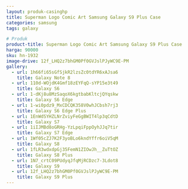 ```yaml
---
layout: produk-casinghp
title: Superman Logo Comic Art Samsung Galaxy S9 Plus Case
categories: samsung
tags: galaxy

# Produk
product-title: Superman Logo Comic Art Samsung Galaxy S9 Plus Case
harga: 90000
sku: hn-1932
image-drive: 12f_LHQ2z7bhGM0Pf0GVJslPJyWC9E-PM
gallery:
  - url: 1h66fi65sGfSjkR2lzsZc0tdYR6xAJsa6
    title: Galaxy Note 8
  - url: 110d-WOjdK4Gmf18zEYFqQ-sYP15e3t49
    title: Galaxy S6
  - url: 1-dKj8u8MzSaqoX6kgtbabKltcjQYqskw
    title: Galaxy S6 Edge
  - url: 1-wi0pdz9_MxCDCQK358V0whJCbsh7rj3
    title: Galaxy S6 Edge Plus
  - url: 1EnWdSYHZLNrZviyFeGgBWIT4lp3qCdtD
    title: Galaxy S7
  - url: 1iIJMBd8oGRHg-YzLpqiFppOyhJJq7tir
    title: Galaxy S7 Edge
  - url: 1Wf05cZJ7K2F3yoBLo6kndYffr6oiV5qM
    title: Galaxy S8
  - url: 1fLR3wdxdpGj35FemN1ZIOwJh__ZuTtOZ
    title: Galaxy S8 Plus
  - url: 1N7_crtC09PUdyqJfqMjRCDzc7-3Ldot8
    title: Galaxy S9
  - url: 12f_LHQ2z7bhGM0Pf0GVJslPJyWC9E-PM
    title: Galaxy S9 Plus
---
```

